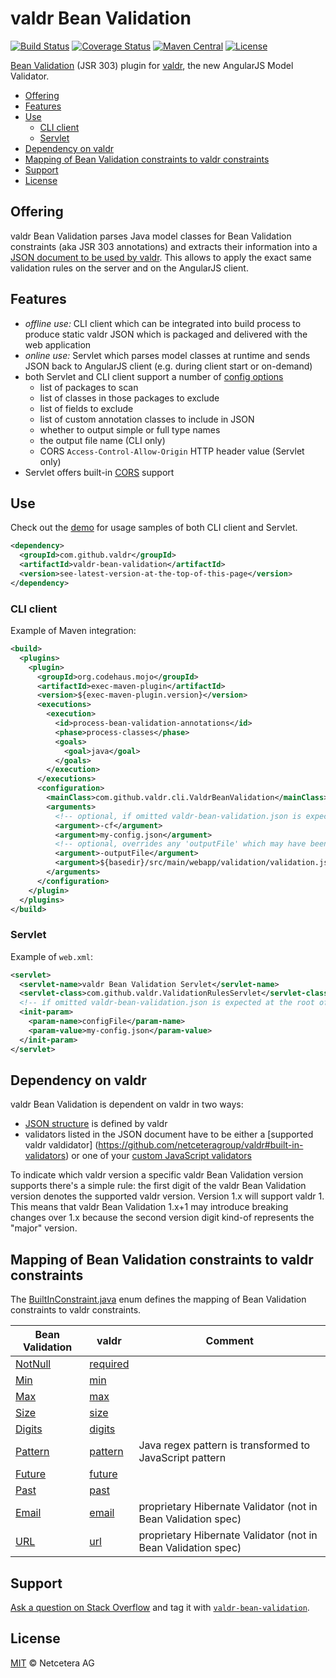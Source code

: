 # valdr Bean Validation

[![Build Status](https://travis-ci.org/netceteragroup/valdr-bean-validation.svg?branch=master)](https://travis-ci.org/netceteragroup/valdr-bean-validation)
[![Coverage Status](https://coveralls.io/repos/netceteragroup/valdr-bean-validation/badge.svg?branch=master)](https://coveralls.io/r/netceteragroup/valdr-bean-validation?branch=master)
[![Maven Central](https://maven-badges.herokuapp.com/maven-central/com.github.valdr/valdr-bean-validation/badge.svg)](https://maven-badges.herokuapp.com/maven-central/com.github.valdr/valdr-bean-validation/)
[![License](https://img.shields.io/badge/license-MIT-blue.svg?style=flat)](https://github.com/netceteragroup/valdr-bean-validation/blob/master/LICENSE)

[Bean Validation](http://beanvalidation.org/) (JSR 303) plugin for [valdr](https://github.com/netceteragroup/valdr),
the new AngularJS Model Validator.

<!-- START doctoc generated TOC please keep comment here to allow auto update -->
<!-- DON'T EDIT THIS SECTION, INSTEAD RE-RUN doctoc TO UPDATE -->
<!-- **Table of Contents**  *generated with [DocToc](http://doctoc.herokuapp.com/)*-->

  - [Offering](#offering)
  - [Features](#features)
  - [Use](#use)
    - [CLI client](#cli-client)
    - [Servlet](#servlet)
  - [Dependency on valdr](#dependency-on-valdr)
  - [Mapping of Bean Validation constraints to valdr constraints](#mapping-of-bean-validation-constraints-to-valdr-constraints)
  - [Support](#support)
  - [License](#license)

<!-- END doctoc generated TOC please keep comment here to allow auto update -->
## Offering

valdr Bean Validation parses Java model classes for Bean Validation constraints (aka JSR 303 annotations)
and extracts their information into a [JSON document to be used by valdr](https://github.com/netceteragroup/valdr#constraints-json). This allows to apply the exact same
validation rules on the server and on the AngularJS client.

## Features

- _offline use:_ CLI client which can be integrated into build process to produce static valdr JSON which is packaged
and delivered with the web application
- _online use:_ Servlet which parses model classes at runtime and sends JSON back to AngularJS client (e.g. during
client start or on-demand)
- both Servlet and CLI client support a number of [config options](https://github.com/netceteragroup/valdr-bean-validation/blob/master/valdr-bean-validation-demo/src/main/resources/valdr-bean-validation.json)
  - list of packages to scan
  - list of classes in those packages to exclude
  - list of fields to exclude
  - list of custom annotation classes to include in JSON
  - whether to output simple or full type names
  - the output file name (CLI only)
  - CORS `Access-Control-Allow-Origin` HTTP header value (Servlet only)
- Servlet offers built-in [CORS](http://en.wikipedia.org/wiki/Cross-origin_resource_sharing) support

## Use

Check out the [demo](valdr-bean-validation-demo) for usage samples of both CLI client and Servlet.

```xml
<dependency>
  <groupId>com.github.valdr</groupId>
  <artifactId>valdr-bean-validation</artifactId>
  <version>see-latest-version-at-the-top-of-this-page</version>
</dependency>
```

### CLI client

Example of Maven integration:
```xml
<build>
  <plugins>
    <plugin>
      <groupId>org.codehaus.mojo</groupId>
      <artifactId>exec-maven-plugin</artifactId>
      <version>${exec-maven-plugin.version}</version>
      <executions>
        <execution>
          <id>process-bean-validation-annotations</id>
          <phase>process-classes</phase>
          <goals>
            <goal>java</goal>
          </goals>
        </execution>
      </executions>
      <configuration>
        <mainClass>com.github.valdr.cli.ValdrBeanValidation</mainClass>
        <arguments>
          <!-- optional, if omitted valdr-bean-validation.json is expected at the root of the class path -->
          <argument>-cf</argument>
          <argument>my-config.json</argument>
          <!-- optional, overrides any 'outputFile' which may have been set in the above config file -->
          <argument>-outputFile</argument>
          <argument>${basedir}/src/main/webapp/validation/validation.json</argument>
        </arguments>
      </configuration>
    </plugin>
  </plugins>
</build>
```

### Servlet

Example of `web.xml`:
```xml
<servlet>
  <servlet-name>valdr Bean Validation Servlet</servlet-name>
  <servlet-class>com.github.valdr.ValidationRulesServlet</servlet-class>
  <!-- if omitted valdr-bean-validation.json is expected at the root of the class path -->
  <init-param>
    <param-name>configFile</param-name>
    <param-value>my-config.json</param-value>
  </init-param>
</servlet>
```

## Dependency on valdr

valdr Bean Validation is dependent on valdr in two ways:

* [JSON structure](https://github.com/netceteragroup/valdr#constraints-json) is defined by valdr
* validators listed in the JSON document have to be either a [supported valdr valdidator]
(https://github.com/netceteragroup/valdr#built-in-validators) or one of your [custom JavaScript validators](https://github.com/netceteragroup/valdr#adding-custom-validators)

To indicate which valdr version a specific valdr Bean Validation version supports there's a simple rule: the first
digit of the valdr Bean Validation version denotes the supported valdr version. Version 1.x will support valdr 1.
This means that valdr Bean Validation 1.x+1 may introduce breaking changes over 1.x because the second version digit
kind-of represents the "major" version.

## Mapping of Bean Validation constraints to valdr constraints

The [BuiltInConstraint.java](https://github.com/netceteragroup/valdr-bean-validation/blob/master/valdr-bean-validation/src/main/java/com/github/valdr/BuiltInConstraint.java) enum defines the mapping of Bean Validation constraints to valdr constraints.

| Bean Validation | valdr | Comment |
|-----------------|-------|---------|
| [NotNull](http://docs.oracle.com/javaee/7/api/javax/validation/constraints/NotNull.html) | [required](https://github.com/netceteragroup/valdr#required) |  |
| [Min](http://docs.oracle.com/javaee/7/api/javax/validation/constraints/Min.html) | [min](https://github.com/netceteragroup/valdr#min--max) |  |
| [Max](http://docs.oracle.com/javaee/7/api/javax/validation/constraints/Max.html) | [max](https://github.com/netceteragroup/valdr#min--max) |  |
| [Size](http://docs.oracle.com/javaee/7/api/javax/validation/constraints/Size.html) | [size](https://github.com/netceteragroup/valdr#size) |  |
| [Digits](http://docs.oracle.com/javaee/7/api/javax/validation/constraints/Digits.html) | [digits](https://github.com/netceteragroup/valdr#digits) |  |
| [Pattern](http://docs.oracle.com/javaee/7/api/javax/validation/constraints/Pattern.html) | [pattern](https://github.com/netceteragroup/valdr#partern) | Java regex pattern is transformed to JavaScript pattern |
| [Future](http://docs.oracle.com/javaee/7/api/javax/validation/constraints/Future.html) | [future](https://github.com/netceteragroup/valdr#future--past) |  |
| [Past](http://docs.oracle.com/javaee/7/api/javax/validation/constraints/Past.html) | [past](https://github.com/netceteragroup/valdr#future--past) |  |
| [Email](https://docs.jboss.org/hibernate/validator/5.1/api/org/hibernate/validator/constraints/Email.html) |[email](https://github.com/netceteragroup/valdr#email) | proprietary Hibernate Validator (not in Bean Validation spec) |
| [URL](https://docs.jboss.org/hibernate/validator/5.1/api/org/hibernate/validator/constraints/URL.html) |[url](https://github.com/netceteragroup/valdr#url) | proprietary Hibernate Validator (not in Bean Validation spec) |

## Support

[Ask a question on Stack Overflow](http://stackoverflow.com/questions/ask?tags=valdr-bean-validation) and tag it with [`valdr-bean-validation`](http://stackoverflow.com/tags/valdr-bean-validation).

## License

[MIT](http://opensource.org/licenses/MIT) © Netcetera AG
